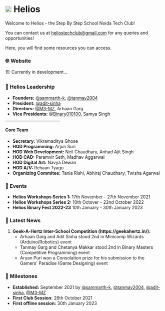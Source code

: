 # <img src="https://github.com/sbs-helios/sbs-helios/blob/main/helios_small.png" width="20rem" height="auto"> Helios

Welcome to Helios - the Step By Step School Noida Tech Club!

You can contact us at <a href="mailto:heliostechclub@gmail.com">heliostechclub@gmail.com</a> for any queries and opportunities!

Here, you will find some resources you can access.

### 🌐 Website
🏗️ Currently in development...

### 👥 Helios Leadership
- **Founders:** [@sammarth-k](https://github.com/sammarth-k), [@tanmay2004](https://github.com/tanmay2004)
- **President:** [@adit-sinha](https://github.com/adit-sinha)
- **Directors:**  [@M3-MZ](https://github.com/M3-MZ), Arhaan Garg
- **Vice Presidents:** [@Binary010100](https://https://github.com/Binary010100), Samya Singh
<hr width="35%">

#### Core Team

- **Secretary:** Vikramaditya Ghose
- **HOD Programming:** Arjun Suri
- **HOD Web Development:** Neil Chaudhary, Anhad Ajit Singh
- **HOD CAD:** Paramvir Seth, Madhav Aggarwal
- **HOD Digital Art:** Navya Dewan
- **HOD A/V:** Rehaan Tyagu
- **Organizing Commitee:** Tania Rishi, Abhiraj Chaudhary, Twisha Agarwal

### 📆  Events
- **Helios Workshops Series 1:** 17th November - 27th November 2021
- **Helios Workshops Series 2:** 10th Octover - 22nd October 2022
- **Helios Binary Fest 2022-23** 10th January - 30th January 2023

### 📰 Latest News
<ol>
  <li><b>Geek-A-Hertz Inter-School Competition (https://geekahertz.in/):</b>
    <ul>
      <li>Arhaan Garg and Adit Sinha stood 2nd in Minicomp Wizards (Arduino/Robotics) event</li>
      <li>Tanmay Garg and Chetanya Makkar stood 2nd in Binary Masters (Competitive Programming) event</li>
      <li>Aryan Puri won a Consolation prize for his submission to the Gamers' Paradise (Game Designing) event</li>
    </ul>
</ol>

### 🎯 Milestones
- **Established:** September 2021 by [@sammarth-k](https://github.com/sammarth-k), [@tanmay2004](https://github.com/tanmay2004), [@adit-sinha](https://github.com/adit-sinha), [@M3-MZ](https://github.com/M3-MZ) 
- **First Club Session:** 26th October 2021
- **First offline session:** 30th January 2023
